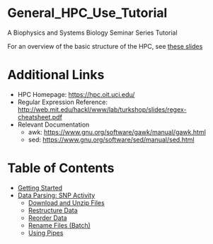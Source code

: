# General_HPC_Use_Tutorial
A Biophysics and Systems Biology Seminar Series Tutorial

For an overview of the basic structure of the HPC, see [these slides](https://docs.google.com/a/uci.edu/presentation/d/1tnR9giTg6D4IRl9kz4A9zzgoR-69UCsbn6kEN6JYqEk/edit?usp=sharing)

Additional Links
=================
* HPC Homepage: https://hpc.oit.uci.edu/
* Regular Expression Reference: http://web.mit.edu/hackl/www/lab/turkshop/slides/regex-cheatsheet.pdf
* Relevant Documentation
  * awk: https://www.gnu.org/software/gawk/manual/gawk.html
  * sed: https://www.gnu.org/software/sed/manual/sed.html

Table of Contents <a name="toc"></a>
=================
* [Getting Started](https://github.com/KerriganBlake/General_HPC_Use_Tutorial/blob/master/Getting_Started.md)
* [Data Parsing: SNP Activity](https://github.com/KerriganBlake/General_HPC_Use_Tutorial/blob/master/SNP_Activity.md)
  * [Download and Unzip Files](https://github.com/KerriganBlake/General_HPC_Use_Tutorial/blob/master/SNP_Activity.md#download)
  * [Restructure Data](https://github.com/KerriganBlake/General_HPC_Use_Tutorial/blob/master/SNP_Activity.md#restructure)
  * [Reorder Data](https://github.com/KerriganBlake/General_HPC_Use_Tutorial/blob/master/SNP_Activity.md#reorder)
  * [Rename Files (Batch)](https://github.com/KerriganBlake/General_HPC_Use_Tutorial/blob/master/SNP_Activity.md#rename)
  * [Using Pipes](https://github.com/KerriganBlake/General_HPC_Use_Tutorial/blob/master/SNP_Activity.md#pipe)
  

